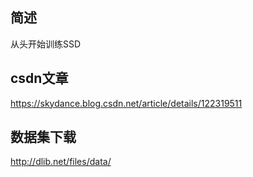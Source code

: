 ## 简述
从头开始训练SSD

## csdn文章
https://skydance.blog.csdn.net/article/details/122319511

## 数据集下载
http://dlib.net/files/data/